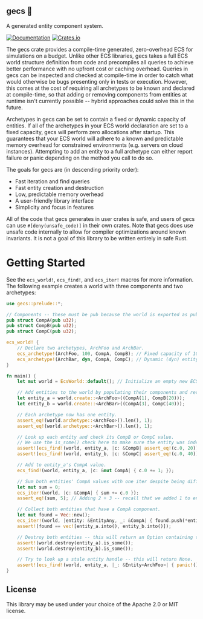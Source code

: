 gecs 🦎
-------
A generated entity component system.

[![Documentation](https://docs.rs/gecs/badge.svg)](https://docs.rs/gecs/)
[![Crates.io](https://img.shields.io/crates/v/gecs.svg)](https://crates.io/crates/gecs)

The gecs crate provides a compile-time generated, zero-overhead ECS for simulations
on a budget. Unlike other ECS libraries, gecs takes a full ECS world structure
definition from code and precompiles all queries to achieve better performance with
no upfront cost or caching overhead. Queries in gecs can be inspected and checked at
compile-time in order to catch what would otherwise be bugs presenting only in tests
or execution. However, this comes at the cost of requiring all archetypes to be known
and declared at compile-time, so that adding or removing components from entities at
runtime isn't currently possible -- hybrid approaches could solve this in the future.

Archetypes in gecs can be set to contain a fixed or dynamic capacity of entities. If
all of the archetypes in your ECS world declaration are set to a fixed capacity, gecs
will perform zero allocations after startup. This guarantees that your ECS world will
adhere to a known and predictable memory overhead for constrained environments (e.g.
servers on cloud instances). Attempting to add an entity to a full archetype can
either report failure or panic depending on the method you call to do so.

The goals for gecs are (in descending priority order):
- Fast iteration and find queries
- Fast entity creation and destruction
- Low, predictable memory overhead
- A user-friendly library interface
- Simplicity and focus in features

All of the code that gecs generates in user crates is safe, and users of gecs can
use `#[deny(unsafe_code)]` in their own crates. Note that gecs does use unsafe code
internally to allow for compiler optimizations around known invariants. It is not a
goal of this library to be written entirely in safe Rust.

# Getting Started

See the `ecs_world!`, `ecs_find!`, and `ecs_iter!` macros for more information.
The following example creates a world with three components and two archetypes:

```rust
use gecs::prelude::*;

// Components -- these must be pub because the world is exported as pub as well.
pub struct CompA(pub u32);
pub struct CompB(pub u32);
pub struct CompC(pub u32);

ecs_world! {
    // Declare two archetypes, ArchFoo and ArchBar.
    ecs_archetype!(ArchFoo, 100, CompA, CompB); // Fixed capacity of 100 entities.
    ecs_archetype!(ArchBar, dyn, CompA, CompC); // Dynamic (dyn) entity capacity.
}

fn main() {
    let mut world = EcsWorld::default(); // Initialize an empty new ECS world.

    // Add entities to the world by populating their components and receive their handles.
    let entity_a = world.create::<ArchFoo>((CompA(1), CompB(20)));
    let entity_b = world.create::<ArchBar>((CompA(3), CompC(40)));

    // Each archetype now has one entity.
    assert_eq!(world.archetype::<ArchFoo>().len(), 1);
    assert_eq!(world.archetype::<ArchBar>().len(), 1);

    // Look up each entity and check its CompB or CompC value.
    // We use the is_some() check here to make sure the entity was indeed found.
    assert!(ecs_find!(world, entity_a, |c: &CompB| assert_eq!(c.0, 20)).is_some());
    assert!(ecs_find!(world, entity_b, |c: &CompC| assert_eq!(c.0, 40)).is_some());

    // Add to entity_a's CompA value.
    ecs_find!(world, entity_a, |c: &mut CompA| { c.0 += 1; });

    // Sum both entities' CompA values with one iter despite being different archetypes.
    let mut sum = 0;
    ecs_iter!(world, |c: &CompA| { sum += c.0 });
    assert_eq!(sum, 5); // Adding 2 + 3 -- recall that we added 1 to entity_a's CompA.

    // Collect both entities that have a CompA component.
    let mut found = Vec::new();
    ecs_iter!(world, |entity: &EntityAny, _: &CompA| { found.push(*entity); });
    assert!(found == vec![entity_a.into(), entity_b.into()]);

    // Destroy both entities -- this will return an Option containing their components.
    assert!(world.destroy(entity_a).is_some());
    assert!(world.destroy(entity_b).is_some());

    // Try to look up a stale entity handle -- this will return None.
    assert!(ecs_find!(world, entity_a, |_: &Entity<ArchFoo>| { panic!() }).is_none());
}
```
License
-------

This library may be used under your choice of the Apache 2.0 or MIT license.
